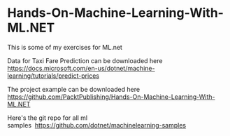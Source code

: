 # Hands-On-Machine-Learning-With-ML.NET

This is some of my exercises for ML.net

Data for Taxi Fare Prediction can be downloaded here https://docs.microsoft.com/en-us/dotnet/machine-learning/tutorials/predict-prices

The project example can be downloaded here https://github.com/PacktPublishing/Hands-On-Machine-Learning-With-ML.NET

Here's the git repo for all ml samples  https://github.com/dotnet/machinelearning-samples
